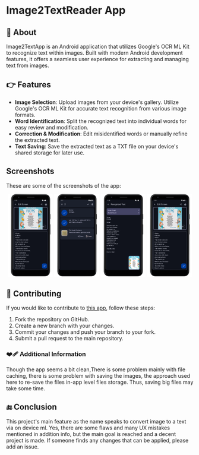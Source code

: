 # Image2TextReader App

## 📔 About

Image2TextApp is an Android application that utilizes Google's OCR ML Kit to recognize text within
images. Built with modern Android development features, it offers a seamless user experience for
extracting and managing text from images.

## 👉 Features

- **Image Selection**: Upload images from your device's gallery. Utilize Google's OCR ML Kit for
  accurate text recognition from various image
  formats.
- **Word Identification**: Split the recognized text into individual words for easy review and
  modification.
- **Correction & Modification**: Edit misidentified words or manually refine the extracted text.
- **Text Saving**: Save the extracted text as a TXT file on your device's shared storage for later
  use.

## Screenshots

These are some of the screenshots of the app:

<div align="center">
  <img width="24%" src="./screenshots/edit_screen.png" />
  <img width="24%" src="./screenshots/results_selected_screen.png" />
  <img width="24%" src="./screenshots/recognizer_screen.png" />
  <img width="24%" src="./screenshots/edit_screen.png" />
</div>

## 🎁 Contributing

If you would like to contribute to [this app](https://github.com/tuuhin/Image2TextReaderApp), follow
these steps:

1. Fork the repository on GitHub.
2. Create a new branch with your changes.
3. Commit your changes and push your branch to your fork.
4. Submit a pull request to the main repository.

### ❤️‍🩹 Additional Information

Though the app seems a bit clean,There is some problem mainly with file caching, there is some
problem with saving the images, the approach used here to re-save the files in-app level files
storage.
Thus, saving big files may take some time.

## 🔚 Conclusion

This project's main feature as the name speaks to convert image to a text via on device ml. Yes,
there are some flaws and many UX mistakes mentioned in addition info, but the main goal is reached
and a decent project is made. If someone finds any changes that can be applied, please add an issue.
